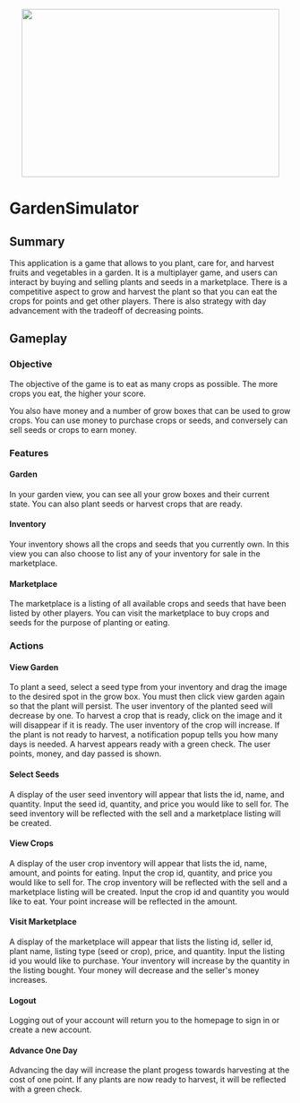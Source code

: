 <p align="center">
  <img width="460" height="300" src="https://cdn.givingcompass.org/wp-content/uploads/2019/07/25081720/The-Plastic-Problem-in-Organic-Farming1.jpg">
</p>

# GardenSimulator


## Summary

This application is a game that allows to you plant, care for, and harvest fruits and vegetables in a garden. It is a multiplayer game, and users can interact by buying and selling plants and seeds in a marketplace. There is a competitive aspect to grow and harvest the plant so that you can eat the crops for points and get other players. There is also strategy with day advancement with the tradeoff of decreasing points. 

## Gameplay

### Objective
The objective of the game is to eat as many crops as possible. The more crops you eat, the higher your score.

You also have money and a number of grow boxes that can be used to grow crops. You can use money to purchase crops or seeds, and conversely can sell seeds or crops to earn money.

### Features

#### Garden

In your garden view, you can see all your grow boxes and their current state. You can also plant seeds or harvest crops that are ready.

#### Inventory

Your inventory shows all the crops and seeds that you currently own. In this view you can also choose to list any of your inventory for sale in the marketplace.

#### Marketplace

The marketplace is a listing of all available crops and seeds that have been listed by other players. You can visit the marketplace to buy crops and seeds for the purpose of planting or eating.

### Actions

#### View Garden

To plant a seed, select a seed type from your inventory and drag the image to the desired spot in the grow box. You must then click view garden again so that the plant will persist. The user inventory of the planted seed will decrease by one. To harvest a crop that is ready, click on the image and it will disappear if it is ready. The user inventory of the crop will increase. If the plant is not ready to harvest, a notification popup tells you how many days is needed. A harvest appears ready with a green check. The user points, money, and day passed is shown. 

#### Select Seeds

A display of the user seed inventory will appear that lists the id, name, and quantity. Input the seed id, quantity, and price you would like to sell for. The seed inventory will be reflected with the sell and a marketplace listing will be created. 

#### View Crops

A display of the user crop inventory will appear that lists the id, name, amount, and points for eating. Input the crop id, quantity, and price you would like to sell for. The crop inventory will be reflected with the sell and a marketplace listing will be created. Input the crop id and quantity you would like to eat. Your point increase will be reflected in the amount. 

#### Visit Marketplace 

A display of the marketplace will appear that lists the listing id, seller id, plant name, listing type (seed or crop), price, and quantity. Input the listing id you would like to purchase. Your inventory will increase by the quantity in the listing bought. Your money will decrease and the seller's money increases. 

#### Logout

Logging out of your account will return you to the homepage to sign in or create a new account.

#### Advance One Day

Advancing the day will increase the plant progess towards harvesting at the cost of one point. If any plants are now ready to harvest, it will be reflected with a green check. 


